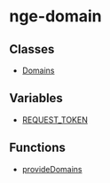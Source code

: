# nge-domain

## Classes

- [Domains](/api/nge-domain/Class.Domains.md)

## Variables

- [REQUEST_TOKEN](/api/nge-domain/Variable.REQUEST_TOKEN.md)

## Functions

- [provideDomains](/api/nge-domain/Function.provideDomains.md)
